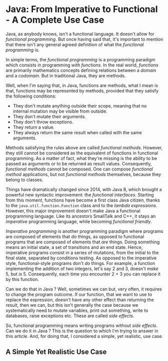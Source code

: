 # Java: From Imperative to Functional - A Complete Use Case

Java, as anybody knows, isn't a functional language. It doesn't allow for *functional
programming*. But once having said that, it's important to mention that there isn't
any general agreed definition of what the *functional programming* is.

In simple terms, the *functional programming* is a programming paradigm which 
consists in programming *with functions*. In the real world, *functions* are 
primarily mathematics concepts defining relations between a *domain* and a *codomain*.
But in traditional Java, they are methods. 

Well, when I'm saying that, in Java, functions are methods, what I mean is that, 
functions may be represented by methods, provided that they satisfy the following
conditions:

  - They don't mutate anything outside their scope, meaning that no internal mutation may be visible from outside.
  - They don't mutate their arguments.
  - They don't throw exceptions.
  - They return a value.
  - They always return the same result when called with the same arguments.

Methods satisfying the rules above are called *functional methods*. However, they
still cannot be considered as the equivalent of functions in functional programming.
As a matter of fact, what they're missing is the ability to be passed as arguments
or to be returned as result values. Consequently, *functional methods* cannot be
composed. One can compose *functional method* applications, but not *functional
methods* themselves, because they belong to classes.

Things have dramatically changed since 2014, with Java 8, which brought a powerful
new syntactic improvement: the *functional interfaces*. Starting from this moment, 
functions have become a first class Java citizen, thanks to the `java.util.function.Function`
class and to the *lambda expressions*. However, this major improvement doesn't 
make Java a functional programming language. Like its ancestors SmallTalk and C++,
it stays an *imperative* programming language, while becoming *functional friendly*.

*Imperative programming* is another programming paradigm where programs are composed
of elements that *do* things, as opposed to functional programs that are composed
of elements that *are* things. Doing something means an initial state, a set of
transitions and an end state. Hence, imperative programs consist in a series of
mutations, from the initial to the final state, separated by conditions testing.
As opposed to the imperative style, functional-style programs don't *do* things.
For example, a function implementing the addition of two integers, let's say 2 
and 3, doesn't *make* 5, but *is* 5. Consequently, each time you encounter 2 + 3
you can replace it by this function. 

Can we do that in Java ? Well, sometimes we can but, very often, it requires to
change the program outcome. If our function, that we want to use to replace the 
expression, doesn't have any other effect than returning the result, then we can,
but this isn't generally the case because we systematically need to mutate 
variables, print out something, write to databases, raise exceptions etc. These
are called *side effects*.

So, functional programming means writing programs without *side effects*. Can we
do it in Java ? This is the question to which I'm trying to answer in this article.
And, for doing that, I considered a simple, yet realistic, use case.

## A Simple Yet Realistic Use Case

